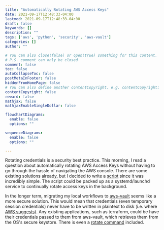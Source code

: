 ```yaml
---
title: "Automatically Rotating AWS Access Keys"
date: 2021-09-17T12:48:33-04:00
lastmod: 2021-09-17T12:48:33-04:00
draft: false
keywords: []
description: ""
tags: ['aws', 'python', 'security', 'aws-vault']
categories: []
author: ""

# You can also close(false) or open(true) something for this content.
# P.S. comment can only be closed
comment: false
toc: false
autoCollapseToc: false
postMetaInFooter: false
hiddenFromHomePage: false
# You can also define another contentCopyright. e.g. contentCopyright: "This is another copyright."
contentCopyright: false
reward: false
mathjax: false
mathjaxEnableSingleDollar: false

flowchartDiagrams:
  enable: false
  options: ""

sequenceDiagrams: 
  enable: false
  options: ""

---
```


<!--more-->

Rotating credentials is a security best practice. This morning, I read a question about automatically rotating AWS Access Keys without having to go through the hassle of navigating the AWS console. There are some existing solutions already, but I decided to write a [script](https://gist.github.com/davegallant/2c042686a78684a657fe99e20fa7a924#file-aws_access_key_rotator-py) since it was incredibly simple. The script could be packed up as a systemd/launchd service to continually rotate access keys in the background.

In the longer term, migrating my local workflows to [aws-vault](https://github.com/99designs/aws-vault) seems like a more secure solution. This would mean that credentials (even temporary session credentials) never have to be written in plaintext to disk (i.e. where [AWS suggests](https://docs.aws.amazon.com/sdkref/latest/guide/file-location.html)). Any existing applications, such as terraform, could be have their credentials passed to them from aws-vault, which retrieves them from the OS's secure keystore. There is even a [rotate command](https://github.com/99designs/aws-vault/blob/master/USAGE.md#rotating-credentials) included.

